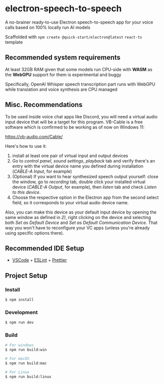# electron-speech-to-speech

A no-brainer ready-to-use Electron speech-to-speech app for your voice calls based on 100% locally run AI models

Scaffolded with `npm create @quick-start/electron@latest` `react-ts` template

## Recommended system requirements

At least 32GB RAM given that some models run CPU-side with **WASM** as the **WebGPU** support for them is experimental and buggy

Specifically, OpenAI Whisper speech transcription part runs with WebGPU while translation and voice synthesis are CPU managed

## Misc. Recommendations

To be used inside voice chat apps like Discord, you will need a virtual audio input device that will be a target for this program.
VB-Cable is a free software which is confirmed to be working as of now on Windows 11:

https://vb-audio.com/Cable/

Here's how to use it:

1. install at least one pair of virtual input and output devices
2. Go to _control panel_, _sound settings_, _playback_ tab and verify there's an entry with the virtual device name you defined during installation (_CABLE-A Input_, for example)
3. (Optional) If you want to hear synthesized speech output yourself: close the window, go to _recording_ tab, double click your installed virtual device (_CABLE-A Output_, for example), then _listen_ tab and check _Listen to this device_.
4. Choose the respective option in the Electron app from the second select field, so it corresponds to your virtual audio device name.

Also, you can make this device as your default input device by opening the same window as defined in _2)_, right clicking on the device and selecting both _Set as Default Device_ and _Set as Default Communication Device_. That way you won't have to reconfigure your VC apps (unless you're already using specific options there).

## Recommended IDE Setup

- [VSCode](https://code.visualstudio.com/) + [ESLint](https://marketplace.visualstudio.com/items?itemName=dbaeumer.vscode-eslint) + [Prettier](https://marketplace.visualstudio.com/items?itemName=esbenp.prettier-vscode)

## Project Setup

### Install

```bash
$ npm install
```

### Development

```bash
$ npm run dev
```

### Build

```bash
# For windows
$ npm run build:win

# For macOS
$ npm run build:mac

# For Linux
$ npm run build:linux
```
